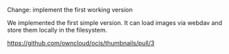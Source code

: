 Change: implement the first working version

We implemented the first simple version.
It can load images via webdav and store them locally in the filesystem.

<https://github.com/owncloud/ocis/thumbnails/pull/3>
